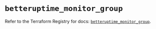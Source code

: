 # `betteruptime_monitor_group`

Refer to the Terraform Registry for docs: [`betteruptime_monitor_group`](https://registry.terraform.io/providers/betterstackhq/better-uptime/0.20.4/docs/resources/betteruptime_monitor_group).
